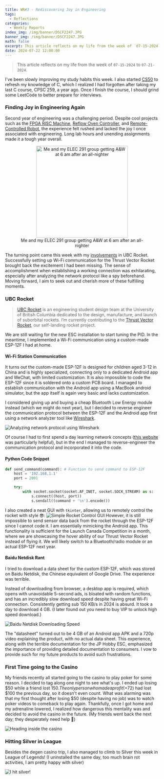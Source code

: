 ```yaml
---
title: WR#3 - Rediscovering Joy in Engineering
tags:
  - Reflections
categories:
  - Weekly Reports
index_img: /img/banner/DSCF2247.JPG
banner_img: /img/banner/DSCF2247.JPG
math: false
excerpt: This article reflects on my life from the week of `07-15-2024` to `07-21-2024`.
date: 2024-07-22 12:00:00
---
```


> This article reflects on my life from the week of `07-15-2024` to `07-21-2024`.

I've been slowly improving my study habits this week. I also started [CS50](https://cs50.harvard.edu/x/2024/) to refresh my knowledge of C, which I realized I had forgotten after taking my last C course, CPSC 259, a year ago. Once I finish the course, I should grind some LeetCode to better prepare for interviews.

### Finding Joy in Engineering Again
Second year of engineering was a challenging period. Despite cool projects such as the [FPGA RISC Machine](https://github.com/Shengw3n/FPGA-Reduced-Instruction-Set-Computer), [Reflow Oven Controller](https://github.com/Shengw3n/Reflow-Oven-Controller), and [Remote-Controlled Robot](https://github.com/Shengw3n/Remote-Controlled-Metal-Detector-Robot), the experience felt rushed and lacked the joy I once associated with engineering. Long lab hours and unending assignments made it a tough year overall.

<figure style="text-align: center;">
    <img src="/img/in-post/IMG_0689.jpeg" style="width: 300px;" alt="Me and my ELEC 291 group getting A&W at 6 am after an all-nighter">
    <figcaption>Me and my ELEC 291 group getting A&W at 6 am after an all-nighter</figcaption>
</figure>

The turning point came this week with my [involvements](https://shengw3n.github.io/2024/07/22/Weekly_Report_3/#UBC-Rocket) in UBC Rocket. Successfully setting up Wi-Fi communication for the Thrust Vector Rocket brought back the excitement I had been missing. The sense of accomplishment when establishing a working connection was exhilarating, especially after analyzing the network protocol like a spy beforehand. Moving forward, I aim to seek out and cherish more of these fulfilling moments.

### UBC Rocket
> [UBC Rocket](https://www.ubcrocket.com) is an engineering student design team at the University of British Columbia dedicated to the design, manufacture, and launch of suborbital rockets. I’m currently contributing to the [Thrust Vector Rocket](https://github.com/UBC-Rocket/Thrust-Vectoring), our self-landing rocket project.

We are still waiting for the new ESC installation to start tuning the PID. In the meantime, I implemented a Wi-Fi communication using a custom-made ESP-12F I had at home.

#### Wi-Fi Station Communication 
It turns out the custom-made ESP-12F is designed for children aged 3-12 in China and is highly specialized, connecting only to a dedicated Android app and WeChat, with limited customization. It is also impossible to code the ESP-12F since it is soldered onto a custom PCB board. I managed to establish communication with the Android app using a MacBook android simulator, but the app itself is again very basic and lacks customization.

I considered giving up and buying a cheap Bluetooth Low Energy module instead (which we might do next year), but I decided to reverse engineer the communication protocol between the ESP-12F and the Android app first using a network analyzer tool like [Wireshark](https://www.wireshark.org/).

![Analyzing network protocol using Wireshark](/img/in-post/IMG_1234.png)

Of course I had to first spend a day learning network concepts ([this website](https://tttapa.github.io/ESP8266/Chap01%20-%20ESP8266.html) was particularly helpful), but in the end I managed to reverse-engineer the communication protocol and incorporated it into the code. 

#### Python Code Snippet
``` Python
def send_command(command): # Function to send command to ESP-12F
    host = '192.168.1.1'
    port = 2001

    try:
        with socket.socket(socket.AF_INET, socket.SOCK_STREAM) as s:
            s.connect((host, port))
            s.sendall((command + '\n').encode())
```

I also created a neat GUI with `tkinter`, allowing us to remotely control the rocket with style 😎:
![Simple Rocket Control GUI](/img/in-post/gui.png)
However, it is still impossible to send sensor data back from the rocket through the ESP-12F since I cannot code it. I am essentially mimicking the Android app. This functionality is sufficient for the Launch Canada Competition in a month, where we are showcasing the hover ability of our Thrust Vector Rocket instead of flying it. We will likely switch to a Bluetooth/radio module or an actual ESP-12F next year.

#### Baidu Netdisk Rant
I tried to download a data sheet for the custom ESP-12F, which was stored on Baidu Netdisk, the Chinese equivalent of Google Drive. The experience was terrible.

Instead of downloading from browser, a desktop app is required, which opens with unavoidable 5-second ads, is bloated with random functions, and has an incredibly slow download speed despite having great Wi-Fi connection. Consistently getting sub 150 KB/s in 2024 is absurd. It took a day to download 4 GB. (I later found out you need to buy VIP to unlock high speed download.)

![Baidu Netdisk Downloading Speed](/img/in-post/baidu.png)

The "datasheet" turned out to be 4 GB of an Android app APK and a 720p video explaining the product, with no actual data sheet. This experience, along with the terrible documentation for the JP Hobby ESC, emphasized the importance of providing detailed documentation to consumers. I vow to provide such for my future products to avoid such frustrations.

### First Time going to the Casino 
My friends recently all started going to the casino to play poker for some reason. I decided to tag along one night to see what's up. I ended up losing $50 while a friend lost $150. The only person who made a profit (+$72) had lost $100 the previous day, so it doesn't even count. What was alarming was that my first thought after losing $50 (despite having no job) was to watch poker videos to comeback to play again. Thankfully, once I got home and my adrenaline lowered, I realized how dangerous this mentality was and decided to avoid the casino in the future. (My friends went back the next day; they desperately need help 🙏)

![Heading inside the casino](/img/in-post/IMG_1498.jpeg)

### Hitting Silver in League

Besides the degen casino trip, I also managed to climb to Silver this week in League of Legends! (I uninstalled the same day, too much brain rot activities, I am pretty happy with silver)

![I hit silver!](/img/in-post/Leagueoflegend.png)

